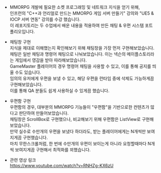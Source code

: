 - MMORPG 개발에 필요한 소켓 프로그래밍 및 네트워크 지식을 얻기 위해,   
  인프런의 "C++과 언리얼로 만드는 MMORPG 게임 서버 만들기" 강의와 "UE5 & IOCP 서버 연동" 강의를 수강 했습니다.   
  이 레포지토리는 두 수업에서 배운 내용을 적용하여 만든 채팅 & 우편 시스템 포트폴리오입니다.   
   
- 채팅창 구현   
  지식을 제대로 이해했는지 확인해보기 위해 채팅창을 가장 먼저 구현해보았습니다.   
  채팅은 일반 채팅과 명령어 채팅으로 나눠보았습니다. 이는 넥슨의 메이플스토리라는 게임에서 영감을 받아 따라해보았습니다.   
  GameMaster 플레이어의 경우 명령어 채팅을 사용할 수 있고, 이를 통해 공지를 띄울 수도 있습니다.   
  임의의 유저에게 우편을 보낼 수 있고, 해당 우편을 런타임 중에 삭제도 가능하게끔 구현해보았습니다.   
  이를 통해 QA 분들도 쉽게 사용하실 수 있게끔 했습니다.   
   
- 우편함 구현   
  우편함의 경우, 대부분의 MMORPG 기능들이 "우편함"을 기반으로한 컨텐츠가 많다고 판단하여 만들어보았습니다.   
  채팅창은 ScrollBox로 구현했으나, 비교해보기 위해 우편함은 ListView로 구현해보았습니다.   
  만약 실수로 수만개의 우편을 보냈다 하더라도, 받는 플레이어에게는 N개씩만 보여지게끔 구현했습니다.   
  마치 무한스크롤처럼, 한 번에 수만개의 우편이 보이는게 아니라 요청할때마다 N개씩 보여지게끔 구현해서 최적화를 꾀했습니다.   
   
- 관련 영상 링크   
  https://www.youtube.com/watch?v=RNHZg-KX6zU 

